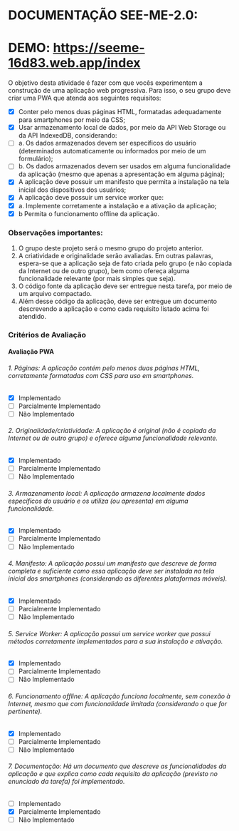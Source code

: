 # DOCUMENTAÇÃO SEE-ME-2.0: 
# DEMO: https://seeme-16d83.web.app/index
 
O objetivo desta atividade é fazer com que vocês experimentem a construção de uma aplicação web progressiva.
Para isso, o seu grupo deve criar uma PWA que atenda aos seguintes requisitos:

- [x] Conter pelo menos duas páginas HTML, formatadas adequadamente para smartphones por meio da CSS;
- [x] Usar armazenamento local de dados, por meio da API Web Storage ou da API IndexedDB, considerando:
- [ ] a. Os dados armazenados devem ser específicos do usuário (determinados automaticamente ou informados por meio de um formulário);
- [ ] b. Os dados armazenados devem ser usados em alguma funcionalidade da aplicação (mesmo que apenas a apresentação em alguma página);
- [x] A aplicação deve possuir um manifesto que permita a instalação na tela inicial dos dispositivos dos usuários;
- [x] A aplicação deve possuir um service worker que:
- [x] a. Implemente corretamente a instalação e a ativação da aplicação;
- [x] b Permita o funcionamento offline da aplicação.

### Observações importantes:

1. O grupo deste projeto será o mesmo grupo do projeto anterior.
2. A criatividade e originalidade serão avaliadas. Em outras palavras, espera-se que a aplicação seja de fato criada pelo grupo (e não copiada da Internet ou de outro grupo), bem como ofereça alguma funcionalidade relevante (por mais simples que seja).
3. O código fonte da aplicação deve ser entregue nesta tarefa, por meio de um arquivo compactado.
4. Além desse código da aplicação, deve ser entregue um documento descrevendo a aplicação e como cada requisito listado acima foi atendido.

### Critérios de Avaliação
#### Avaliação PWA

###### 1. Páginas: A aplicação contém pelo menos duas páginas HTML, corretamente formatadas com CSS para uso em smartphones.
- [x] Implementado 
- [ ] Parcialmente Implementado 
- [ ] Não Implementado

###### 2. Originalidade/criatividade: A aplicação é original (não é copiada da Internet ou de outro grupo) e oferece alguma funcionalidade relevante.
- [x] Implementado 
- [ ] Parcialmente Implementado 
- [ ] Não Implementado

###### 3. Armazenamento local: A aplicação armazena localmente dados específicos do usuário e os utiliza (ou apresenta) em alguma funcionalidade.
- [x] Implementado 
- [ ] Parcialmente Implementado 
- [ ] Não Implementado

###### 4. Manifesto: A aplicação possui um manifesto que descreve de forma completa e suficiente como essa aplicação deve ser instalada na tela inicial dos smartphones (considerando as diferentes plataformas móveis).
- [x] Implementado 
- [ ] Parcialmente Implementado 
- [ ] Não Implementado

###### 5. Service Worker: A aplicação possui um service worker que possui métodos corretamente implementados para a sua instalação e ativação.
- [x] Implementado 
- [ ] Parcialmente Implementado 
- [ ] Não Implementado

###### 6. Funcionamento offline: A aplicação funciona localmente, sem conexão à Internet, mesmo que com funcionalidade limitada (considerando o que for pertinente).
- [x] Implementado 
- [ ] Parcialmente Implementado 
- [ ] Não Implementado

###### 7. Documentação: Há um documento que descreve as funcionalidades da aplicação e que explica como cada requisito da aplicação (previsto no enunciado da tarefa) foi implementado.
- [ ] Implementado 
- [x] Parcialmente Implementado 
- [ ] Não Implementado
